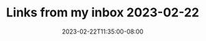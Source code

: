 ﻿---
layout: post
title:  "Links from my inbox 2023-02-22"
date:   2023-02-22T11:35:00-08:00
categories: links
---
